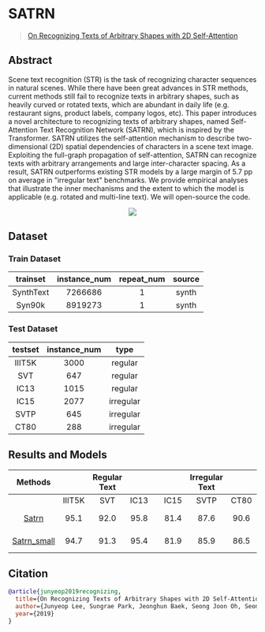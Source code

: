 # SATRN

>[On Recognizing Texts of Arbitrary Shapes with 2D Self-Attention](https://arxiv.org/abs/1910.04396)

<!-- [ALGORITHM] -->

## Abstract

Scene text recognition (STR) is the task of recognizing character sequences in natural scenes. While there have been great advances in STR methods, current methods still fail to recognize texts in arbitrary shapes, such as heavily curved or rotated texts, which are abundant in daily life (e.g. restaurant signs, product labels, company logos, etc). This paper introduces a novel architecture to recognizing texts of arbitrary shapes, named Self-Attention Text Recognition Network (SATRN), which is inspired by the Transformer. SATRN utilizes the self-attention mechanism to describe two-dimensional (2D) spatial dependencies of characters in a scene text image. Exploiting the full-graph propagation of self-attention, SATRN can recognize texts with arbitrary arrangements and large inter-character spacing. As a result, SATRN outperforms existing STR models by a large margin of 5.7 pp on average in "irregular text" benchmarks. We provide empirical analyses that illustrate the inner mechanisms and the extent to which the model is applicable (e.g. rotated and multi-line text). We will open-source the code.

<div align=center>
<img src="https://user-images.githubusercontent.com/22607038/142798828-cc4ded5d-3fb8-478c-9f3e-74edbcf41982.png"/>
</div>


## Dataset

### Train Dataset

| trainset  | instance_num | repeat_num | source |
| :-------: | :----------: | :--------: | :----: |
| SynthText |   7266686    |     1      | synth  |
|  Syn90k   |   8919273    |     1      | synth  |

### Test Dataset

| testset | instance_num |   type    |
| :-----: | :----------: | :-------: |
| IIIT5K  |     3000     |  regular  |
|   SVT   |     647      |  regular  |
|  IC13   |     1015     |  regular  |
|  IC15   |     2077     | irregular |
|  SVTP   |     645      | irregular |
|  CT80   |     288      | irregular |

## Results and Models

|                        Methods                         |        | Regular Text |       |       |       | Irregular Text |       |                                                                                          download                                                                                          |
| :----------------------------------------------------: | :----: | :----------: | :---: | :---: | :---: | :------------: | :---: | :----------------------------------------------------------------------------------------------------------------------------------------------------------------------------------------: |
|                                                        | IIIT5K |     SVT      | IC13  |       | IC15  |      SVTP      | CT80  |
|  [Satrn](/configs/textrecog/satrn/satrn_academic.py)   |  95.1  |     92.0     | 95.8  |       | 81.4  |      87.6      | 90.6  | [model](https://download.openmmlab.com/mmocr/textrecog/satrn/satrn_academic_20211009-cb8b1580.pth) \| [log](https://download.openmmlab.com/mmocr/textrecog/satrn/20210809_093244.log.json) |
| [Satrn_small](/configs/textrecog/satrn/satrn_small.py) |  94.7  |     91.3     | 95.4  |       | 81.9  |      85.9      | 86.5  |  [model](https://download.openmmlab.com/mmocr/textrecog/satrn/satrn_small_20211009-2cf13355.pth) \| [log](https://download.openmmlab.com/mmocr/textrecog/satrn/20210811_053047.log.json)   |

## Citation

```bibtex
@article{junyeop2019recognizing,
  title={On Recognizing Texts of Arbitrary Shapes with 2D Self-Attention},
  author={Junyeop Lee, Sungrae Park, Jeonghun Baek, Seong Joon Oh, Seonghyeon Kim, Hwalsuk Lee},
  year={2019}
}
```
